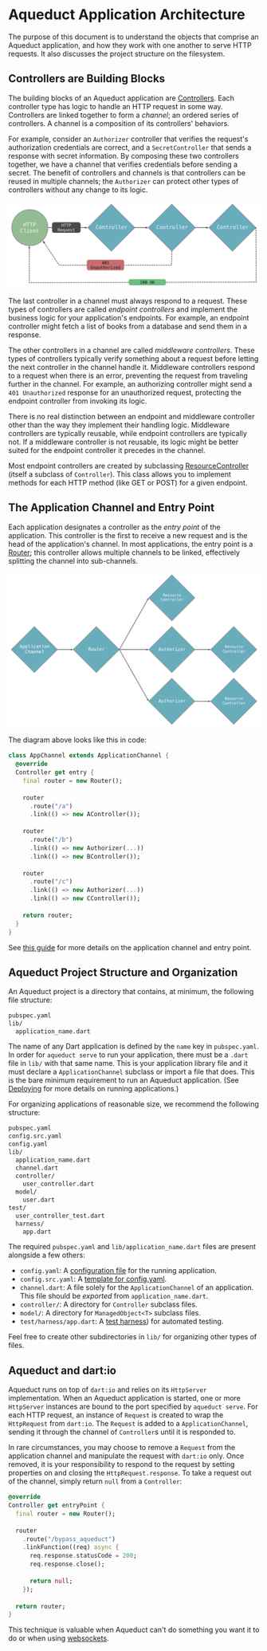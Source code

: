 # Aqueduct Application Architecture

The purpose of this document is to understand the objects that comprise an Aqueduct application, and how they work with one another to serve HTTP requests. It also discusses the project structure on the filesystem.

## Controllers are Building Blocks

The building blocks of an Aqueduct application are [Controllers](controller.md). Each controller type has logic to handle an HTTP request in some way. Controllers are linked together to form a *channel*; an ordered series of controllers. A channel is a composition of its controllers' behaviors.

For example, consider an `Authorizer` controller that verifies the request's authorization credentials are correct, and a `SecretController` that sends a response with secret information. By composing these two controllers together, we have a channel that verifies credentials before sending a secret. The benefit of controllers and channels is that controllers can be reused in multiple channels; the `Authorizer` can protect other types of controllers without any change to its logic.

![Simple Controller Diagram](../img/simple_controller_diagram.png)

The last controller in a channel must always respond to a request. These types of controllers are called *endpoint controllers* and implement the business logic for your application's endpoints. For example, an endpoint controller might fetch a list of books from a database and send them in a response.

The other controllers in a channel are called *middleware controllers*. These types of controllers typically verify something about a request before letting the next controller in the channel handle it. Middleware controllers respond to a request when there is an error, preventing the request from traveling further in the channel. For example, an authorizing controller might send a `401 Unauthorized` response for an unauthorized request, protecting the endpoint controller from invoking its logic.

There is no real distinction between an endpoint and middleware controller other than the way they implement their handling logic. Middleware controllers are typically reusable, while endpoint controllers are typically not. If a middleware controller is not reusable, its logic might be better suited for the endpoint controller it precedes in the channel.

Most endpoint controllers are created by subclassing [ResourceController](resource_controller.md) (itself a subclass of `Controller`). This class allows you to implement methods for each HTTP method (like GET or POST) for a given endpoint.

## The Application Channel and Entry Point

Each application designates a controller as the *entry point* of the application. This controller is the first to receive a new request and is the head of the application's channel. In most applications, the entry point is a [Router](routing.md); this controller allows multiple channels to be linked, effectively splitting the channel into sub-channels.

![Structure](../img/structure.png)

The diagram above looks like this in code:

```dart
class AppChannel extends ApplicationChannel {
  @override
  Controller get entry {
    final router = new Router();

    router
      .route("/a")
      .link(() => new AController());

    router
      .route("/b")
      .link(() => new Authorizer(...))
      .link(() => new BController());

    router
      .route("/c")
      .link(() => new Authorizer(...))
      .link(() => new CController());   

    return router;
  }
}
```

See [this guide](channel.md) for more details on the application channel and entry point.

## Aqueduct Project Structure and Organization

An Aqueduct project is a directory that contains, at minimum, the following file structure:

```
pubspec.yaml
lib/
  application_name.dart
```

The name of any Dart application is defined by the `name` key in `pubspec.yaml`. In order for `aqueduct serve` to run your application, there must be a `.dart` file in `lib/` with that same name. This is your application library file and it must declare a `ApplicationChannel` subclass or import a file that does. This is the bare minimum requirement to run an Aqueduct application. (See [Deploying](../deploy/index.md) for more details on running applications.)

For organizing applications of reasonable size, we recommend the following structure:

```
pubspec.yaml
config.src.yaml
config.yaml
lib/
  application_name.dart
  channel.dart  
  controller/
    user_controller.dart
  model/
    user.dart
test/
  user_controller_test.dart
  harness/
    app.dart
```

The required `pubspec.yaml` and `lib/application_name.dart` files are present alongside a few others:

- `config.yaml`: A [configuration file](configure.md) for the running application.
- `config.src.yaml`: A [template for config.yaml](configure.md).
- `channel.dart`: A file solely for the `ApplicationChannel` of an application. This file should be *exported* from `application_name.dart`.
- `controller/`: A directory for `Controller` subclass files.
- `model/`: A directory for `ManagedObject<T>` subclass files.
- `test/harness/app.dart`: A [test harness](../testing/tests.md)) for automated testing.

Feel free to create other subdirectories in `lib/` for organizing other types of files.

## Aqueduct and dart:io

Aqueduct runs on top of `dart:io` and relies on its `HttpServer` implementation. When an Aqueduct application is started, one or more `HttpServer` instances are bound to the port specified by `aqueduct serve`. For each HTTP request, an instance of `Request` is created to wrap the `HttpRequest` from `dart:io`. The `Request` is added to a `ApplicationChannel`, sending it through the channel of `Controller`s until it is responded to.

In rare circumstances, you may choose to remove a `Request` from the application channel and manipulate the request with `dart:io` only. Once removed, it is your responsibility to respond to the request by setting properties on and closing the `HttpRequest.response`. To take a request out of the channel, simply return `null` from a `Controller`:

```dart
@override
Controller get entryPoint {
  final router = new Router();

  router
    .route("/bypass_aqueduct")
    .linkFunction((req) async {
      req.response.statusCode = 200;
      req.response.close();

      return null;
    });

  return router;
}
```

This technique is valuable when Aqueduct can't do something you want it to do or when using [websockets](websockets.md).
